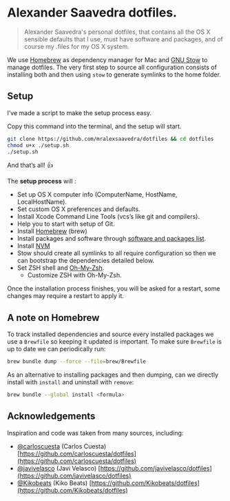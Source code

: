 # Alexander Saavedra dotfiles.

> Alexander Saavedra's personal dotfiles, that contains all the OS X sensible defaults that I use, must have software and packages, and of course my .files for my OS X system.

We use [Homebrew](https://brew.sh/) as dependency manager for Mac and [GNU Stow](https://www.gnu.org/software/stow/) to manage dotfiles. The very first step to source all configuration consists of installing both and then using `stow` to generate symlinks to the home folder.

## Setup

I’ve made a script to make the setup process easy.

Copy this command into the terminal, and the setup will start.

```bash
git clone https://github.com/mralexsaavedra/dotfiles && cd dotfiles
chmod u+x ./setup.sh
./setup.sh
```

And that’s all! :thumbsup:

The **setup process** will :

* Set up OS X computer info (ComputerName, HostName, LocalHostName).
* Set custom OS X preferences and defaults.
* Install Xcode Command Line Tools (vcs’s like git and compilers).
* Help you to start with setup of Git.
* Install [Homebrew](http://brew.sh) (brew)
* Install packages and software through [software and packages list](https://github.com/mralexsaavedra/dotfiles/blob/main/brew/Brewfile).
* Install [NVM](https://github.com/nvm-sh/nvm)
* Stow should create all symlinks to all require configuration so then we can bootstrap the dependencies detailed below.
* Set ZSH shell and [Oh-My-Zsh](https://github.com/robbyrussell/oh-my-zsh).
	* Customize ZSH with Oh-My-Zsh.

Once the installation process finishes, you will be asked for a restart, some changes may require a restart to apply it.

## A note on Homebrew

To track installed dependencies and source every installed packages we use a `Brewfile` so keeping it updated is important. To make sure `Brewfile` is up to date we can periodically run:

```bash
brew bundle dump --force --file=brew/Brewfile
```

As an alternative to installing packages and then dumping, can we directly install with `install` and uninstall with `remove`:

```bash
brew bundle --global install <formula>
```

## Acknowledgements

Inspiration and code was taken from many sources, including:

* [@carloscuesta](https://github.com/carloscuesta) (Carlos Cuesta)
  [https://github.com/carloscuesta/dotfiles](https://github.com/carloscuesta/dotfiles)
* [@javivelasco](https://github.com/javivelasco) (Javi Velasco)
  [https://github.com/javivelasco/dotfiles](https://github.com/javivelasco/dotfiles)
* [@Kikobeats](https://github.com/Kikobeats) (Kiko Beats)
  [https://github.com/Kikobeats/dotfiles](https://github.com/Kikobeats/dotfiles)